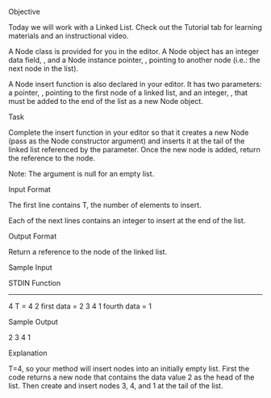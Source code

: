 Objective

Today we will work with a Linked List. Check out the Tutorial tab for learning materials and an instructional video.

A Node class is provided for you in the editor. A Node object has an integer data field, , and a Node instance pointer, , pointing to another node (i.e.: the next node in the list).

A Node insert function is also declared in your editor. It has two parameters: a pointer, , pointing to the first node of a linked list, and an integer, , that must be added to the end of the list as a new Node object.

Task

Complete the insert function in your editor so that it creates a new Node (pass  as the Node constructor argument) and inserts it at the tail of the linked list referenced by the  parameter. Once the new node is added, return the reference to the  node.

Note: The  argument is null for an empty list.

Input Format

The first line contains T, the number of elements to insert.

Each of the next  lines contains an integer to insert at the end of the list.

Output Format

Return a reference to the  node of the linked list.

Sample Input

STDIN   Function
-----   --------
4       T = 4
2       first data = 2
3
4
1       fourth data = 1

Sample Output

2 3 4 1

Explanation

T=4, so your method will insert  nodes into an initially empty list.
First the code returns a new node that contains the data value 2 as the head of the list. Then create and insert nodes 3, 4, and 1 at the tail of the list.